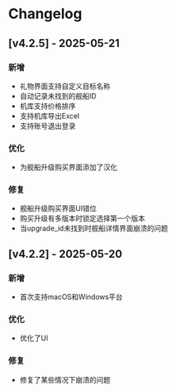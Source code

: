 # Changelog

## [v4.2.5] - 2025-05-21

### 新增
- 礼物界面支持自定义目标名称
- 自动记录未找到的舰船ID
- 机库支持价格排序
- 支持机库导出Excel
- 支持账号退出登录

### 优化
- 为舰船升级购买界面添加了汉化

### 修复
- 舰船升级购买界面UI错位
- 购买升级有多版本时锁定选择第一个版本
- 当upgrade_id未找到时舰船详情界面崩溃的问题

## [v4.2.2] - 2025-05-20

### 新增
- 首次支持macOS和Windows平台

### 优化
- 优化了UI

### 修复
- 修复了某些情况下崩溃的问题